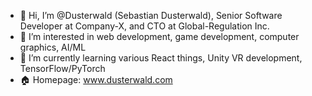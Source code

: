 - 👋 Hi, I’m @Dusterwald (Sebastian Dusterwald), Senior Software Developer at Company-X, and CTO at Global-Regulation Inc.
- 👀 I’m interested in web development, game development, computer graphics, AI/ML
- 🌱 I’m currently learning various React things, Unity VR development, TensorFlow/PyTorch
- 🏠 Homepage: www.dusterwald.com

<!---
Dusterwald/Dusterwald is a ✨ special ✨ repository because its `README.md` (this file) appears on your GitHub profile.
You can click the Preview link to take a look at your changes.
--->
